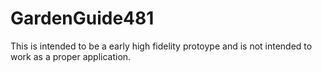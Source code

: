 # GardenGuide481  
This is intended to be a early high fidelity protoype and is not intended to work as a proper application.  
